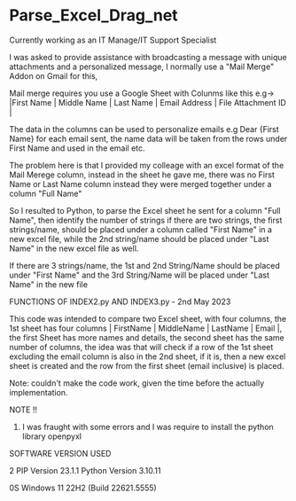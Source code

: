 # Parse_Excel_Drag_net

Currently working as an IT Manage/IT Support Specialist 

I was asked to provide assistance with broadcasting a message with unique attachments and a personalized message, I normally use a "Mail Merge" Addon on Gmail for this,

Mail merge requires you use a Google Sheet with Colunms  like this e.g->     |First Name | Middle Name | Last Name | Email Address | File Attachment ID |

The data in the columns can be used to personalize emails e.g Dear {First Name} for each email sent, the name data will be taken from the rows under First Name and
used in the email etc.




The problem here is that I provided my colleage with an excel format of the Mail Merege column, instead in the sheet he gave me, there was no First Name  or Last Name 
column instead they were merged together under a column "Full Name" 

So I resulted to Python, to parse the Excel sheet he sent for a column "Full Name", then identify the number of strings if there are two strings, the first strings/name,
should be placed under a column called "First Name" in a new excel file, while the 2nd string/name should be placed under "Last Name" in the new excel file as well.

If there are 3 strings/name, the 1st and 2nd String/Name should be placed under "First Name" and the 3rd String/Name  will be placed under "Last Name" in the new file


FUNCTIONS OF INDEX2.py AND INDEX3.py - 2nd May 2023

This code was intended to compare two Excel sheet, with four columns, the 1st sheet has four columns | FirstName | MiddleName | LastName | Email |, the first Sheet has more names and details, the second sheet has the same number of columns, the idea was that will check if a row of the 1st sheet excluding the email column is also in the 2nd sheet, if it is, then a new excel sheet is created and the row from the first sheet (email inclusive) is placed.

Note: couldn't make the code work, given the time before the actually implementation.


NOTE !!

1.  I was fraught with some errors and I was require to install the python library openpyxl


SOFTWARE VERSION USED 

2 PIP Version 23.1.1    Python Version 3.10.11   

0S Windows 11 22H2 (Build 22621.5555)
